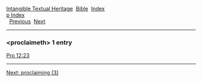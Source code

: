 [Intangible Textual Heritage](../../index)  [Bible](../index) 
[Index](index)   
[p Index](_p_)  
  [Previous](c08861)  [Next](c08863) 

------------------------------------------------------------------------

### &lt;proclaimeth&gt; 1 entry

[Pro 12:23](../kjv/pro012.htm#023)  

------------------------------------------------------------------------

[Next: proclaiming (3)](c08863)

